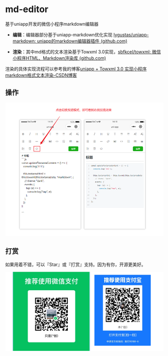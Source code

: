 # md-editor
基于uniapp开发的微信小程序markdown编辑器

- **编辑**：编辑器部分基于uniapp-markdown优化实现 [lygustas/uniapp-markdown: uniapp的markdown编辑器插件 (github.com)](https://github.com/lygustas/uniapp-markdown)

- **渲染**：其中md格式的文本渲染基于Towxml 3.0实现，[sbfkcel/towxml: 微信小程序HTML、Markdown渲染库 (github.com)](https://github.com/sbfkcel/towxml)

渲染的具体实现流程可以参考我的博客[uniapp + Towxml 3.0 实现小程序markdown格式文本渲染-CSDN博客](https://blog.csdn.net/be_stuck_up/article/details/141353975?spm=1001.2014.3001.5502)



## 操作

![](./static/README/Snipaste_2024-08-24_14-21-43.png)

## 打赏

如果用着不错，可以『Star』或『打赏』支持。因为有你，开源更美好。

![](./static/README/Snipaste_2024-08-24_14-34-24.png)
